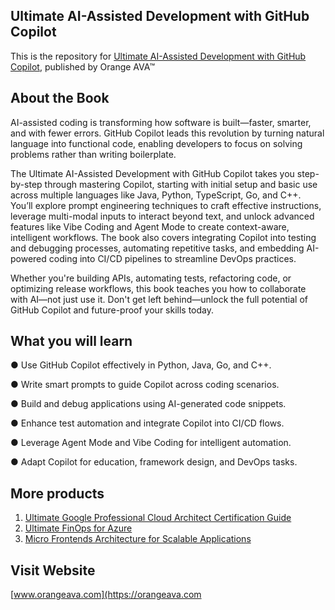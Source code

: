 ## Ultimate AI-Assisted Development with GitHub Copilot

This is the repository for [Ultimate AI-Assisted Development with GitHub Copilot](https://orangeava.com/products/ultimate-ai-assisted-development-with-github-copilot), published by Orange AVA™

## About the Book
AI-assisted coding is transforming how software is built—faster, smarter, and with fewer errors. GitHub Copilot leads this revolution by turning natural language into functional code, enabling developers to focus on solving problems rather than writing boilerplate.

The Ultimate AI-Assisted Development with GitHub Copilot takes you step-by-step through mastering Copilot, starting with initial setup and basic use across multiple languages like Java, Python, TypeScript, Go, and C++. You’ll explore prompt engineering techniques to craft effective instructions, leverage multi-modal inputs to interact beyond text, and unlock advanced features like Vibe Coding and Agent Mode to create context-aware, intelligent workflows. The book also covers integrating Copilot into testing and debugging processes, automating repetitive tasks, and embedding AI-powered coding into CI/CD pipelines to streamline DevOps practices.

Whether you're building APIs, automating tests, refactoring code, or optimizing release workflows, this book teaches you how to collaborate with AI—not just use it. Don't get left behind—unlock the full potential of GitHub Copilot and future-proof your skills today.

## What you will learn
● Use GitHub Copilot effectively in Python, Java, Go, and C++.

● Write smart prompts to guide Copilot across coding scenarios.

● Build and debug applications using AI-generated code snippets.

● Enhance test automation and integrate Copilot into CI/CD flows.

● Leverage Agent Mode and Vibe Coding for intelligent automation.

● Adapt Copilot for education, framework design, and DevOps tasks.

## More products

1. [Ultimate Google Professional Cloud Architect Certification Guide](https://orangeava.com/products/ultimate-google-professional-cloud-architect-certification-guide)
2. [Ultimate FinOps for Azure](https://orangeava.com/products/ultimate-finops-for-azure) 
3. [Micro Frontends Architecture for Scalable Applications](https://orangeava.com/products/micro-frontends-architecture-for-scalable-applications) 

## Visit Website 
[www.orangeava.com](https://orangeava.com
